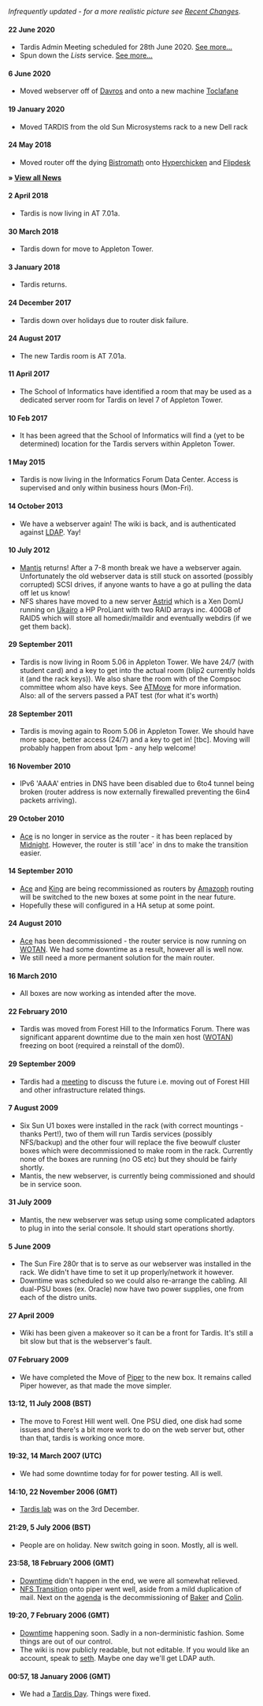 *Infrequently updated - for a more realistic picture see [Recent
Changes](Special:Recentchanges "wikilink")*. <onlyinclude>

#### 22 June 2020

-   Tardis Admin Meeting scheduled for 28th June 2020. [See
    more...](https://github.com/tardisproject/tardis/issues/1)
-   Spun down the *Lists* service. [See
    more...](Lists_Service#News "wikilink")

#### 6 June 2020

-   Moved webserver off of [Davros](Davros "wikilink") and onto a new
    machine [Toclafane](Toclafane "wikilink")

#### 19 January 2020

-   Moved TARDIS from the old Sun Microsystems rack to a new Dell rack

#### 24 May 2018

-   Moved router off the dying [Bistromath](Bistromath "wikilink") onto
    [Hyperchicken](Hyperchicken "wikilink") and
    [Flipdesk](Router "wikilink")

<includeonly> **» [View all News](News "wikilink")**
</includeonly></onlyinclude>

#### 2 April 2018

-   Tardis is now living in AT 7.01a.

#### 30 March 2018

-   Tardis down for move to Appleton Tower.

#### 3 January 2018

-   Tardis returns.

#### 24 December 2017

-   Tardis down over holidays due to router disk failure.

#### 24 August 2017

-   The new Tardis room is AT 7.01a.

#### 11 April 2017

-   The School of Informatics have identified a room that may be used as
    a dedicated server room for Tardis on level 7 of Appleton Tower.

#### 10 Feb 2017

-   It has been agreed that the School of Informatics will find a (yet
    to be determined) location for the Tardis servers within Appleton
    Tower.

#### 1 May 2015

-   Tardis is now living in the Informatics Forum Data Center. Access is
    supervised and only within business hours (Mon-Fri).

#### 14 October 2013

-   We have a webserver again! The wiki is back, and is authenticated
    against [LDAP](LDAP "wikilink"). Yay!

#### 10 July 2012

-   [Mantis](Mantis "wikilink") returns! After a 7-8 month break we have
    a webserver again. Unfortunately the old webserver data is still
    stuck on assorted (possibly corrupted) SCSI drives, if anyone wants
    to have a go at pulling the data off let us know!
-   NFS shares have moved to a new server [Astrid](Astrid "wikilink")
    which is a Xen DomU running on [Ukairo](Ukairo "wikilink") a HP
    ProLiant with two RAID arrays inc. 400GB of RAID5 which will store
    all homedir/maildir and eventually webdirs (if we get them back).

#### 29 September 2011

-   Tardis is now living in Room 5.06 in Appleton Tower. We have 24/7
    (with student card) and a key to get into the actual room (blip2
    currently holds it (and the rack keys)). We also share the room with
    of the Compsoc committee whom also have keys. See
    [ATMove](ATMove "wikilink") for more information. Also: all of the
    servers passed a PAT test (for what it's worth)

#### 28 September 2011

-   Tardis is moving again to Room 5.06 in Appleton Tower. We should
    have more space, better access (24/7) and a key to get in! \[tbc\].
    Moving will probably happen from about 1pm - any help welcome!

#### 16 November 2010

-   IPv6 'AAAA' entries in DNS have been disabled due to 6to4 tunnel
    being broken (router address is now externally firewalled preventing
    the 6in4 packets arriving).

#### 29 October 2010

-   [Ace](Ace "wikilink") is no longer in service as the router - it has
    been replaced by [Midnight](Midnight "wikilink"). However, the
    router is still 'ace' in dns to make the transition easier.

#### 14 September 2010

-   [Ace](Ace "wikilink") and [King](King "wikilink") are being
    recommissioned as routers by
    [Amazoph](Compsoc:User:Amazoph "wikilink") routing will be switched
    to the new boxes at some point in the near future.
-   Hopefully these will configured in a HA setup at some point.

#### 24 August 2010

-   [Ace](OldAce "wikilink") has been decommissioned - the router
    service is now running on [WOTAN](WOTAN "wikilink"). We had some
    downtime as a result, however all is well now.
-   We still need a more permanent solution for the main router.

#### 16 March 2010

-   All boxes are now working as intended after the move.

#### 22 February 2010

-   Tardis was moved from Forest Hill to the Informatics Forum. There
    was significant apparent downtime due to the main xen host
    ([WOTAN](WOTAN "wikilink")) freezing on boot (required a reinstall
    of the dom0).

#### 29 September 2009

-   Tardis had a [meeting](Meeting290909 "wikilink") to discuss the
    future i.e. moving out of Forest Hill and other infrastructure
    related things.

#### 7 August 2009

-   Six Sun U1 boxes were installed in the rack (with correct
    mountings - thanks Pert!), two of them will run Tardis services
    (possibly NFS/backup) and the other four will replace the five
    beowulf cluster boxes which were decommissioned to make room in the
    rack. Currently none of the boxes are running (no OS etc) but they
    should be fairly shortly.
-   Mantis, the new webserver, is currently being commissioned and
    should be in service soon.

#### 31 July 2009

-   Mantis, the new webserver was setup using some complicated adaptors
    to plug in into the serial console. It should start operations
    shortly.

#### 5 June 2009

-   The Sun Fire 280r that is to serve as our webserver was installed in
    the rack. We didn't have time to set it up properly/network it
    however.
-   Downtime was scheduled so we could also re-arrange the cabling. All
    dual-PSU boxes (ex. Oracle) now have two power supplies, one from
    each of the distro units.

#### 27 April 2009

-   Wiki has been given a makeover so it can be a front for Tardis. It's
    still a bit slow but that is the webserver's fault.

#### 07 February 2009

-   We have completed the Move of [Piper](Piper "wikilink") to the new
    box. It remains called Piper however, as that made the move simpler.

#### 13:12, 11 July 2008 (BST)

-   The move to Forest Hill went well. One PSU died, one disk had some
    issues and there's a bit more work to do on the web server but,
    other than that, tardis is working once more.

#### 19:32, 14 March 2007 (UTC)

-   We had some downtime today for for power testing. All is well.

#### 14:10, 22 November 2006 (GMT)

-   [Tardis lab](Tardis_lab "wikilink") was on the 3rd December.

#### 21:29, 5 July 2006 (BST)

-   People are on holiday. New switch going in soon. Mostly, all is
    well.

#### 23:58, 18 February 2006 (GMT)

-   [Downtime](Downtime "wikilink") didn't happen in the end, we were
    all somewhat relieved.
-   [NFS Transition](NFS_Service "wikilink") onto piper went well, aside
    from a mild duplication of mail. Next on the
    [agenda](Admin_Projects "wikilink") is the decommissioning of
    [Baker](Baker "wikilink") and [Colin](Colin "wikilink").

#### 19:20, 7 February 2006 (GMT)

-   [Downtime](Downtime "wikilink") happening soon. Sadly in a
    non-derministic fashion. Some things are out of our control.
-   The wiki is now publicly readable, but not editable. If you would
    like an account, speak to [seth](User:seth "wikilink"). Maybe one
    day we'll get LDAP auth.

#### 00:57, 18 January 2006 (GMT)

-   We had a [Tardis Day](Tardis_Day_I "wikilink"). Things were fixed.
